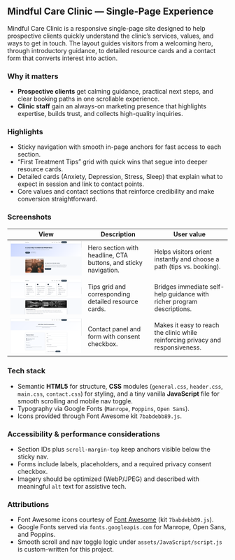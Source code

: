 ## Mindful Care Clinic — Single-Page Experience

Mindful Care Clinic is a responsive single-page site designed to help prospective clients quickly understand the clinic’s services, values, and ways to get in touch. The layout guides visitors from a welcoming hero, through introductory guidance, to detailed resource cards and a contact form that converts interest into action.

### Why it matters
- **Prospective clients** get calming guidance, practical next steps, and clear booking paths in one scrollable experience.
- **Clinic staff** gain an always-on marketing presence that highlights expertise, builds trust, and collects high-quality inquiries.

### Highlights
- Sticky navigation with smooth in-page anchors for fast access to each section.
- “First Treatment Tips” grid with quick wins that segue into deeper resource cards.
- Detailed cards (Anxiety, Depression, Stress, Sleep) that explain what to expect in session and link to contact points.
- Core values and contact sections that reinforce credibility and make conversion straightforward.

### Screenshots

| View | Description | User value |
| --- | --- | --- |
| ![Hero and navigation](assets/screenshots/home-hero.png) | Hero section with headline, CTA buttons, and sticky navigation. | Helps visitors orient instantly and choose a path (tips vs. booking). |
| ![Tips and detailed cards](assets/screenshots/tips-and-cards.png) | Tips grid and corresponding detailed resource cards. | Bridges immediate self-help guidance with richer program descriptions. |
| ![Contact section](assets/screenshots/contact-form.png) | Contact panel and form with consent checkbox. | Makes it easy to reach the clinic while reinforcing privacy and responsiveness. |

### Tech stack
- Semantic **HTML5** for structure, **CSS** modules (`general.css`, `header.css`, `main.css`, `contact.css`) for styling, and a tiny vanilla **JavaScript** file for smooth scrolling and mobile nav toggle.
- Typography via Google Fonts (`Manrope`, `Poppins`, `Open Sans`).
- Icons provided through Font Awesome kit `7babdebb89.js`.

### Accessibility & performance considerations
- Section IDs plus `scroll-margin-top` keep anchors visible below the sticky nav.
- Forms include labels, placeholders, and a required privacy consent checkbox.
- Imagery should be optimized (WebP/JPEG) and described with meaningful `alt` text for assistive tech.

### Attributions
- Font Awesome icons courtesy of [Font Awesome](https://fontawesome.com/) (kit `7babdebb89.js`).
- Google Fonts served via `fonts.googleapis.com` for Manrope, Open Sans, and Poppins.
- Smooth scroll and nav toggle logic under `assets/JavaScript/script.js` is custom-written for this project.

